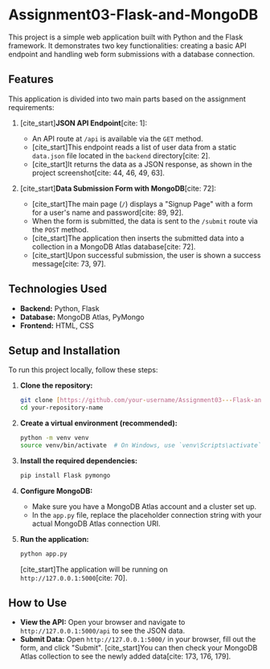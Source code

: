 # Assignment03-Flask-and-MongoDB


This project is a simple web application built with Python and the Flask framework. It demonstrates two key functionalities: creating a basic API endpoint and handling web form submissions with a database connection.

## Features

This application is divided into two main parts based on the assignment requirements:

1.  [cite_start]**JSON API Endpoint**[cite: 1]:
    * An API route at `/api` is available via the `GET` method.
    * [cite_start]This endpoint reads a list of user data from a static `data.json` file located in the `backend` directory[cite: 2].
    * [cite_start]It returns the data as a JSON response, as shown in the project screenshot[cite: 44, 46, 49, 63].

2.  [cite_start]**Data Submission Form with MongoDB**[cite: 72]:
    * [cite_start]The main page (`/`) displays a "Signup Page" with a form for a user's name and password[cite: 89, 92].
    * When the form is submitted, the data is sent to the `/submit` route via the `POST` method.
    * [cite_start]The application then inserts the submitted data into a collection in a MongoDB Atlas database[cite: 72].
    * [cite_start]Upon successful submission, the user is shown a success message[cite: 73, 97].

## Technologies Used

* **Backend:** Python, Flask
* **Database:** MongoDB Atlas, PyMongo
* **Frontend:** HTML, CSS

## Setup and Installation

To run this project locally, follow these steps:

1.  **Clone the repository:**
    ```bash
    git clone [https://github.com/your-username/Assignment03---Flask-and-MongoDB.git](https://github.com/your-username/your-repository-name.git)
    cd your-repository-name
    ```

2.  **Create a virtual environment (recommended):**
    ```bash
    python -m venv venv
    source venv/bin/activate  # On Windows, use `venv\Scripts\activate`
    ```

3.  **Install the required dependencies:**
    ```bash
    pip install Flask pymongo
    ```

4.  **Configure MongoDB:**
    * Make sure you have a MongoDB Atlas account and a cluster set up.
    * In the `app.py` file, replace the placeholder connection string with your actual MongoDB Atlas connection URI.

5.  **Run the application:**
    ```bash
    python app.py
    ```
    [cite_start]The application will be running on `http://127.0.0.1:5000`[cite: 70].

## How to Use

* **View the API:** Open your browser and navigate to `http://127.0.0.1:5000/api` to see the JSON data.
* **Submit Data:** Open `http://127.0.0.1:5000/` in your browser, fill out the form, and click "Submit". [cite_start]You can then check your MongoDB Atlas collection to see the newly added data[cite: 173, 176, 179].
